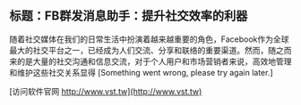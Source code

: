 ## **标题：FB群发消息助手：提升社交效率的利器**

随着社交媒体在我们的日常生活中扮演着越来越重要的角色，Facebook作为全球最大的社交平台之一，已经成为人们交流、分享和联络的重要渠道。然而，随之而来的是大量的社交沟通和信息交流，对于个人用户和市场营销者来说，高效地管理和维护这些社交关系显得
[Something went wrong, please try again later.]


[访问软件官网 http://www.vst.tw](http://www.vst.tw)
